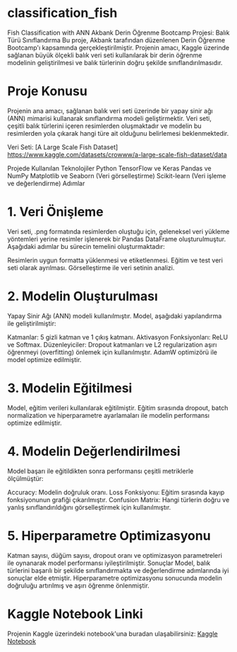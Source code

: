 # classification_fish
Fish Classification with ANN
Akbank Derin Öğrenme Bootcamp Projesi: Balık Türü Sınıflandırma
Bu proje, Akbank tarafından düzenlenen Derin Öğrenme Bootcamp'ı kapsamında gerçekleştirilmiştir. Projenin amacı, Kaggle üzerinde sağlanan büyük ölçekli balık veri seti kullanılarak bir derin öğrenme modelinin geliştirilmesi ve balık türlerinin doğru şekilde sınıflandırılmasıdır.

# Proje Konusu
Projenin ana amacı, sağlanan balık veri seti üzerinde bir yapay sinir ağı (ANN) mimarisi kullanarak sınıflandırma modeli geliştirmektir. Veri seti, çeşitli balık türlerini içeren resimlerden oluşmaktadır ve modelin bu resimlerden yola çıkarak hangi türe ait olduğunu belirlemesi beklenmektedir.

Veri Seti: [A Large Scale Fish Dataset] https://www.kaggle.com/datasets/crowww/a-large-scale-fish-dataset/data

Projede Kullanılan Teknolojiler
Python
TensorFlow ve Keras
Pandas ve NumPy
Matplotlib ve Seaborn (Veri görselleştirme)
Scikit-learn (Veri işleme ve değerlendirme)
Adımlar
# 1. Veri Önişleme
Veri seti, .png formatında resimlerden oluştuğu için, geleneksel veri yükleme yöntemleri yerine resimler işlenerek bir Pandas DataFrame oluşturulmuştur. Aşağıdaki adımlar bu sürecin temelini oluşturmaktadır:

Resimlerin uygun formatta yüklenmesi ve etiketlenmesi.
Eğitim ve test veri seti olarak ayrılması.
Görselleştirme ile veri setinin analizi.
# 2. Modelin Oluşturulması
Yapay Sinir Ağı (ANN) modeli kullanılmıştır. Model, aşağıdaki yapılandırma ile geliştirilmiştir:

Katmanlar: 5 gizli katman ve 1 çıkış katmanı.
Aktivasyon Fonksiyonları: ReLU ve Softmax.
Düzenleyiciler: Dropout katmanları ve L2 regularization aşırı öğrenmeyi (overfitting) önlemek için kullanılmıştır.
AdamW optimizörü ile model optimize edilmiştir.
# 3. Modelin Eğitilmesi
Model, eğitim verileri kullanılarak eğitilmiştir. Eğitim sırasında dropout, batch normalization ve hiperparametre ayarlamaları ile modelin performansı optimize edilmiştir.

# 4. Modelin Değerlendirilmesi
Model başarı ile eğitildikten sonra performansı çeşitli metriklerle ölçülmüştür:

Accuracy: Modelin doğruluk oranı.
Loss Fonksiyonu: Eğitim sırasında kayıp fonksiyonunun grafiği çıkarılmıştır.
Confusion Matrix: Hangi türlerin doğru ve yanlış sınıflandırıldığını görselleştirmek için kullanılmıştır.
# 5. Hiperparametre Optimizasyonu
Katman sayısı, düğüm sayısı, dropout oranı ve optimizasyon parametreleri ile oynanarak model performansı iyileştirilmiştir.
Sonuçlar
Model, balık türlerini başarılı bir şekilde sınıflandırmakta ve değerlendirme adımlarında iyi sonuçlar elde etmiştir. Hiperparametre optimizasyonu sonucunda modelin doğruluğu artırılmış ve aşırı öğrenme önlenmiştir.

# Kaggle Notebook Linki
Projenin Kaggle üzerindeki notebook'una buradan ulaşabilirsiniz: [Kaggle Notebook](https://www.kaggle.com/code/mustafayapar/ann-fishdataset)
